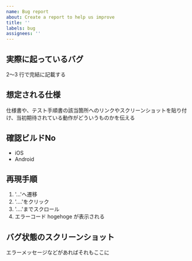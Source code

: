 ```yaml
---
name: Bug report
about: Create a report to help us improve
title: ''
labels: bug
assignees: ''
---
```


## 実際に起っているバグ

2〜3 行で完結に記載する


## 想定される仕様

仕様書や、テスト手順書の該当箇所へのリンクやスクリーンショットを貼り付け、当初期待されている動作がどういうものかを伝える


## 確認ビルドNo

- iOS
- Android


## 再現手順

1. '...'へ遷移
2. '....'をクリック
3. '....'までスクロール
4. エラーコード hogehoge が表示される


## バグ状態のスクリーンショット

エラーメッセージなどがあればそれもここに


